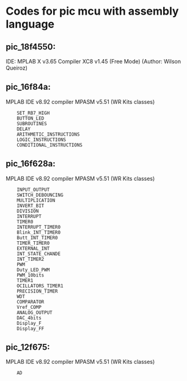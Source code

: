 # Codes for pic mcu with assembly language

## pic_18f4550:
IDE: MPLAB X v3.65 Compiler XC8 v1.45 (Free Mode) (Author: Wilson Queiroz)

## pic_16f84a:
MPLAB IDE v8.92 compiler MPASM	v5.51 (WR Kits classes)

        SET_RB7_HIGH
        BUTTON_LED
        SUBROUTINES
        DELAY
        ARITHMETIC_INSTRUCTIONS
        LOGIC_INSTRUCTIONS
        CONDITIONAL_INSTRUCTIONS
## pic_16f628a:
MPLAB IDE v8.92 compiler MPASM	v5.51 (WR Kits classes)

        INPUT_OUTPUT
        SWITCH_DEBOUNCING
        MULTIPLICATION
        INVERT_BIT
        DIVISION
        INTERRUPT
        TIMER0
        INTERRUPT_TIMER0
        Blink_INT_TIMER0
        Butt_INT_TIMER0
        TIMER_TIMER0
        EXTERNAL_INT
        INT_STATE_CHANDE
        INT_TIMER2
        PWM
        Duty_LED_PWM
        PWM_10bits
        TIMER1
        OCILLATORS_TIMER1
        PRECISION_TIMER
        WDT
        COMPARATOR
        Vref_COMP
        ANALOG_OUTPUT
        DAC_4bits
        Display_F
        Display_FF

## pic_12f675:
MPLAB IDE v8.92 compiler MPASM	v5.51 (WR Kits classes)

        AD



